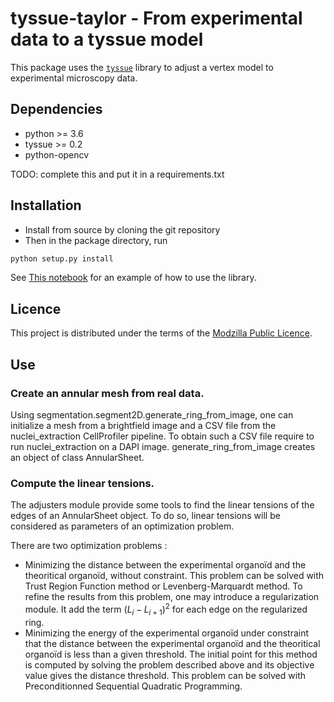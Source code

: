# tyssue-taylor - From experimental data to a tyssue model

This package uses the [`tyssue`](https://tyssue.readthedocs.io) library to adjust a vertex model to experimental microscopy data.

## Dependencies

- python >= 3.6
- tyssue >= 0.2
- python-opencv

TODO: complete this and put it in a requirements.txt

## Installation

- Install from source by cloning the git repository
- Then in the package directory, run
```bash
python setup.py install
```

See [This notebook](notebooks/SyntheticMesh.ipynb) for an example of how to use the library.


## Licence

This project is distributed under the terms of the [Modzilla Public Licence](https://www.mozilla.org/en-US/MPL/2.0/).

## Use

### Create an annular mesh from real data.

Using segmentation.segment2D.generate_ring_from_image, one can initialize a
mesh from a brightfield image and a CSV file from the nuclei_extraction CellProfiler
pipeline.
To obtain such a CSV file require to run nuclei_extraction on a DAPI image.
generate_ring_from_image creates an object of class AnnularSheet.

### Compute the linear tensions.

The adjusters module provide some tools to find the linear tensions of the
edges of an AnnularSheet object.
To do so, linear tensions will be considered as parameters of an optimization
problem.

There are two optimization problems :

- Minimizing the distance between the experimental organoïd and the theoritical
organoïd, without constraint. This problem can be solved with Trust Region Function method or Levenberg-Marquardt method. To refine the results from this problem,
one may introduce a regularization module. It add the term $(L_i-L_{i+1})^2$ for each edge on the regularized ring.
- Minimizing the energy of the experimental organoïd under constraint that the
distance between the experimental organoïd and the theoritical organoïd is less
than a given threshold. The initial point for this method is computed by solving the problem described above and its objective value gives the distance threshold. This problem can be solved with Preconditionned Sequential Quadratic Programming.
